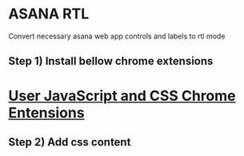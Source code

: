 # ASANA RTL
Convert necessary asana web app controls and labels to rtl mode

## Step 1) Install bellow chrome extensions
# [User JavaScript and CSS Chrome Entensions](https://chrome.google.com/webstore/detail/user-javascript-and-css/nbhcbdghjpllgmfilhnhkllmkecfmpld?hl=en)

## Step 2) Add css content
